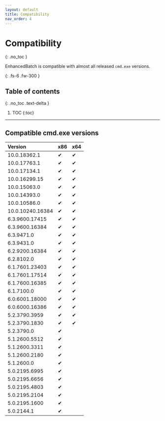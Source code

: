 ```yaml
---
layout: default
title: Compatibility
nav_order: 4
---
```


# Compatibility
{: .no_toc }

EnhancedBatch is compatible with almost all released `cmd.exe` versions.

{: .fs-6 .fw-300 }

## Table of contents
{: .no_toc .text-delta }

1. TOC
{:toc}

---


## Compatible cmd.exe versions

<div markdown="1">

| Version          | x86 | x64 |
|:-----------------|:----|:----|
| 10.0.18362.1     |  &#10004;  |  &#10004;  |
| 10.0.17763.1     |  &#10004;  |  &#10004;  |
| 10.0.17134.1     |  &#10004;  |  &#10004;  |
| 10.0.16299.15    |  &#10004;  |  &#10004;  |
| 10.0.15063.0     |  &#10004;  |  &#10004;  |
| 10.0.14393.0     |  &#10004;  |  &#10004;  |
| 10.0.10586.0     |  &#10004;  |  &#10004;  |
| 10.0.10240.16384 |  &#10004;  |  &#10004;  |
| 6.3.9600.17415   |  &#10004;  |  &#10004;  |
| 6.3.9600.16384   |  &#10004;  |  &#10004;  |
| 6.3.9471.0       |  &#10004;  |  &#10004;  |
| 6.3.9431.0       |  &#10004;  |  &#10004;  |
| 6.2.9200.16384   |  &#10004;  |  &#10004;  |
| 6.2.8102.0       |  &#10004;  |  &#10004;  |
| 6.1.7601.23403   |  &#10004;  |  &#10004;  |
| 6.1.7601.17514   |  &#10004;  |  &#10004;  |
| 6.1.7600.16385   |  &#10004;  |  &#10004;  |
| 6.1.7100.0       |  &#10004;  |  &#10004;  |
| 6.0.6001.18000   |  &#10004;  |  &#10004;  |
| 6.0.6000.16386   |  &#10004;  |  &#10004;  |
| 5.2.3790.3959    |  &#10004;  |  &#10004;  |
| 5.2.3790.1830    |  &#10004;  |  &#10004;  |
| 5.2.3790.0       |  &#10004;  |     |
| 5.1.2600.5512    |  &#10004;  |     |
| 5.1.2600.3311    |  &#10004;  |     |
| 5.1.2600.2180    |  &#10004;  |     |
| 5.1.2600.0       |  &#10004;  |     |
| 5.0.2195.6995    |  &#10004;  |     |
| 5.0.2195.6656    |  &#10004;  |     |
| 5.0.2195.4803    |  &#10004;  |     |
| 5.0.2195.2104    |  &#10004;  |     |
| 5.0.2195.1600    |  &#10004;  |     |
| 5.0.2144.1       |  &#10004;  |     |

</div>

